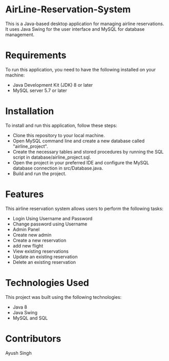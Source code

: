 # AirLine-Reservation-System
This is a Java-based desktop application for managing airline reservations. It uses Java Swing for the user interface and MySQL for database management.
# Requirements
To run this application, you need to have the following installed on your machine:

* Java Development Kit (JDK) 8 or later
* MySQL server 5.7 or later
# Installation
To install and run this application, follow these steps:

* Clone this repository to your local machine.
* Open MySQL command line and create a new database called "airline_project".
* Create the necessary tables and stored procedures by running the SQL script in database/airline_project.sql.
* Open the project in your preferred IDE and configure the MySQL database connection in src/Database.java.
* Build and run the project.
# Features
This airline reservation system allows users to perform the following tasks:
* Login Using Username and Password
* Change password using Username
* Admin Panel
* Create new admin
* Create a new reservation
* add new flight 
* View existing reservations
* Update an existing reservation
* Delete an existing reservation
# Technologies Used
This project was built using the following technologies:

* Java 8
* Java Swing
* MySQL and SQL
# Contributors
 Ayush Singh






